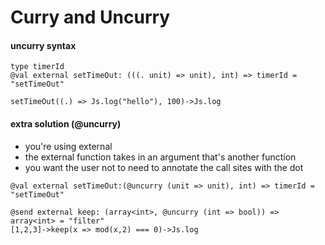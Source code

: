 # Curry and Uncurry

#### uncurry syntax
```reasonml
type timerId
@val external setTimeOut: (((. unit) => unit), int) => timerId = "setTimeOut"

setTimeOut((.) => Js.log("hello"), 100)->Js.log
```

#### extra solution (@uncurry)
- you're using external
- the external function takes in an argument that's another function
- you want the user not to need to annotate the call sites with the dot


```reasonml
@val external setTimeOut:(@uncurry (unit => unit), int) => timerId = "setTimeOut"

@send external keep: (array<int>, @uncurry (int => bool)) => array<int> = "filter"
[1,2,3]->keep(x => mod(x,2) === 0)->Js.log
```


